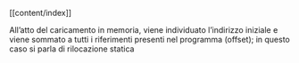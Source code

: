 [[content/index]]


All’atto del caricamento in memoria, viene individuato l’indirizzo iniziale  e viene sommato a tutti i riferimenti presenti nel programma (offset); in questo caso si parla di rilocazione statica